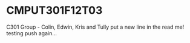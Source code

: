 CMPUT301F12T03
==============

C301 Group - Colin, Edwin, Kris and Tully
put a new line in the read me!
testing push again...